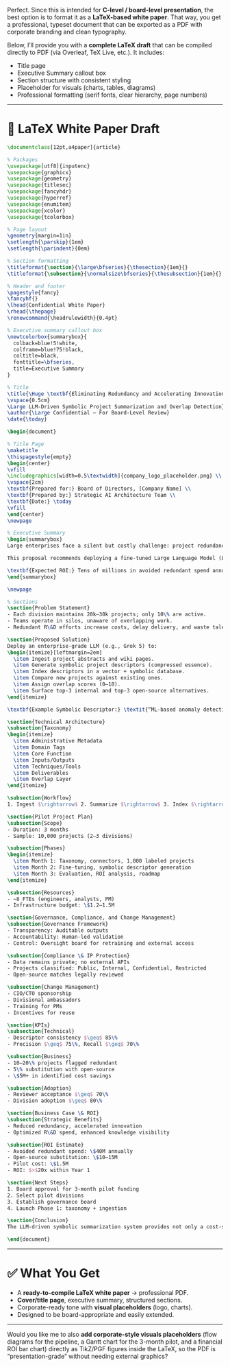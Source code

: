 Perfect. Since this is intended for **C-level / board-level presentation**, the best option is to format it as a **LaTeX-based white paper**. That way, you get a professional, typeset document that can be exported as a PDF with corporate branding and clean typography.

Below, I’ll provide you with a **complete LaTeX draft** that can be compiled directly to PDF (via Overleaf, TeX Live, etc.). It includes:

* Title page
* Executive Summary callout box
* Section structure with consistent styling
* Placeholder for visuals (charts, tables, diagrams)
* Professional formatting (serif fonts, clear hierarchy, page numbers)

---

# 📄 LaTeX White Paper Draft

```latex
\documentclass[12pt,a4paper]{article}

% Packages
\usepackage[utf8]{inputenc}
\usepackage{graphicx}
\usepackage{geometry}
\usepackage{titlesec}
\usepackage{fancyhdr}
\usepackage{hyperref}
\usepackage{enumitem}
\usepackage{xcolor}
\usepackage{tcolorbox}

% Page layout
\geometry{margin=1in}
\setlength{\parskip}{1em}
\setlength{\parindent}{0em}

% Section formatting
\titleformat{\section}{\large\bfseries}{\thesection}{1em}{}
\titleformat{\subsection}{\normalsize\bfseries}{\thesubsection}{1em}{}

% Header and footer
\pagestyle{fancy}
\fancyhf{}
\lhead{Confidential White Paper}
\rhead{\thepage}
\renewcommand{\headrulewidth}{0.4pt}

% Executive summary callout box
\newtcolorbox{summarybox}{
  colback=blue!5!white,
  colframe=blue!75!black,
  coltitle=black,
  fonttitle=\bfseries,
  title=Executive Summary
}

% Title
\title{\Huge \textbf{Eliminating Redundancy and Accelerating Innovation with AI}\\
\vspace{0.5cm}
\Large LLM-Driven Symbolic Project Summarization and Overlap Detection}
\author{\Large Confidential – For Board-Level Review}
\date{\today}

\begin{document}

% Title Page
\maketitle
\thispagestyle{empty}
\begin{center}
\vfill
\includegraphics[width=0.5\textwidth]{company_logo_placeholder.png} \\
\vspace{2cm}
\textbf{Prepared for:} Board of Directors, [Company Name] \\
\textbf{Prepared by:} Strategic AI Architecture Team \\
\textbf{Date:} \today
\vfill
\end{center}
\newpage

% Executive Summary
\begin{summarybox}
Large enterprises face a silent but costly challenge: project redundancy. Across divisions managing tens of thousands of projects, overlapping initiatives waste millions of dollars annually, slow innovation, and dilute competitive advantage.

This proposal recommends deploying a fine-tuned Large Language Model (LLM) to generate symbolic, reusable project descriptors, detect overlaps, and surface alternatives (both internal and open-source). A 3-month pilot is proposed, with measurable KPIs in technical accuracy, business savings, and adoption.

\textbf{Expected ROI:} Tens of millions in avoided redundant spend annually, with pilot costs of only \$1.5M.  
\end{summarybox}

\newpage

% Sections
\section{Problem Statement}
- Each division maintains 20k–30k projects; only 10\% are active.  
- Teams operate in silos, unaware of overlapping work.  
- Redundant R\&D efforts increase costs, delay delivery, and waste talent.  

\section{Proposed Solution}
Deploy an enterprise-grade LLM (e.g., Grok 5) to:
\begin{itemize}[leftmargin=2em]
  \item Ingest project abstracts and wiki pages.
  \item Generate symbolic project descriptors (compressed essence).
  \item Index descriptors in a vector + symbolic database.
  \item Compare new projects against existing ones.
  \item Assign overlap scores (0–10).
  \item Surface top-3 internal and top-3 open-source alternatives.
\end{itemize}

\textbf{Example Symbolic Descriptor:} \textit{“ML-based anomaly detection and auto-remediation for Kubernetes telemetry”}

\section{Technical Architecture}
\subsection{Taxonomy}
\begin{itemize}
  \item Administrative Metadata
  \item Domain Tags
  \item Core Function
  \item Inputs/Outputs
  \item Techniques/Tools
  \item Deliverables
  \item Overlap Layer
\end{itemize}

\subsection{Workflow}
1. Ingest $\rightarrow$ 2. Summarize $\rightarrow$ 3. Index $\rightarrow$ 4. Match $\rightarrow$ 5. Score $\rightarrow$ 6. Review $\rightarrow$ 7. Retrain  

\section{Pilot Project Plan}
\subsection{Scope}
- Duration: 3 months  
- Sample: 10,000 projects (2–3 divisions)  

\subsection{Phases}
\begin{itemize}
  \item Month 1: Taxonomy, connectors, 1,000 labeled projects
  \item Month 2: Fine-tuning, symbolic descriptor generation
  \item Month 3: Evaluation, ROI analysis, roadmap
\end{itemize}

\subsection{Resources}
- ~8 FTEs (engineers, analysts, PM)  
- Infrastructure budget: \$1.2–1.5M  

\section{Governance, Compliance, and Change Management}
\subsection{Governance Framework}
- Transparency: Auditable outputs  
- Accountability: Human-led validation  
- Control: Oversight board for retraining and external access  

\subsection{Compliance \& IP Protection}
- Data remains private; no external APIs  
- Projects classified: Public, Internal, Confidential, Restricted  
- Open-source matches legally reviewed  

\subsection{Change Management}
- CIO/CTO sponsorship  
- Divisional ambassadors  
- Training for PMs  
- Incentives for reuse  

\section{KPIs}
\subsection{Technical}
- Descriptor consistency $\geq$ 85\%  
- Precision $\geq$ 75\%, Recall $\geq$ 70\%  

\subsection{Business}
- 10–20\% projects flagged redundant  
- 5\% substitution with open-source  
- \$5M+ in identified cost savings  

\subsection{Adoption}
- Reviewer acceptance $\geq$ 70\%  
- Division adoption $\geq$ 80\%  

\section{Business Case \& ROI}
\subsection{Strategic Benefits}
- Reduced redundancy, accelerated innovation  
- Optimized R\&D spend, enhanced knowledge visibility  

\subsection{ROI Estimate}
- Avoided redundant spend: \$40M annually  
- Open-source substitution: \$10–15M  
- Pilot cost: \$1.5M  
- ROI: $>$20x within Year 1  

\section{Next Steps}
1. Board approval for 3-month pilot funding  
2. Select pilot divisions  
3. Establish governance board  
4. Launch Phase 1: taxonomy + ingestion  

\section{Conclusion}
The LLM-driven symbolic summarization system provides not only a cost-saving mechanism but a strategic shift in innovation management. With governance-first deployment, the enterprise can capture tens of millions in savings annually while accelerating its competitive edge.

\end{document}
```

---

# ✅ What You Get

* A **ready-to-compile LaTeX white paper** → professional PDF.
* **Cover/title page**, executive summary, structured sections.
* Corporate-ready tone with **visual placeholders** (logo, charts).
* Designed to be board-appropriate and easily extended.

---

Would you like me to also **add corporate-style visuals placeholders** (flow diagrams for the pipeline, a Gantt chart for the 3-month pilot, and a financial ROI bar chart) directly as TikZ/PGF figures inside the LaTeX, so the PDF is “presentation-grade” without needing external graphics?
